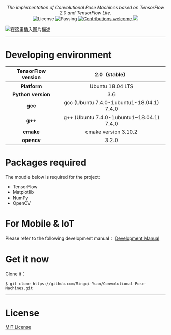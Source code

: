 <p align="center">
    <em>The implementation of Convolutional Pose Machines based on TensorFlow 2.0 and TensorFlow Lite.</em>
    <br>
    <a>
        <img src="https://img.shields.io/badge/License-MIT-blue.svg" alt="License"> 
    </a>
    <a>
        <img src="https://img.shields.io/badge/build-passing-brightgreen.svg" alt="Passing">
    </a>
    <a href="https://github.com/pyecharts/pyecharts/pulls">
        <img src="https://img.shields.io/badge/contributions-welcome-brightgreen.svg?style=flat" alt="Contributions welcome">
    </a>
    <a href="https://pypi.org/project/pyecharts/">
        <img src="https://img.shields.io/badge/python-3.x-blue.svg" >
    </a>
</p>

![在这里插入图片描述](https://img-blog.csdnimg.cn/20191101162058695.png?x-oss-process=image/watermark,type_ZmFuZ3poZW5naGVpdGk,shadow_10,text_aHR0cHM6Ly9ibG9nLmNzZG4ubmV0L3dlaXhpbl80MjQ5OTIzNg==,size_16,color_FFFFFF,t_70)


---
# Developing environment
|TensorFlow version  | 2.0（stable） |
|:--:|:--:|
|**Platform**|Ubuntu 18.04 LTS |
|  **Python version** |3.6  |
|**gcc**|gcc (Ubuntu 7.4.0-1ubuntu1~18.04.1) 7.4.0|
|**g++**|g++ (Ubuntu 7.4.0-1ubuntu1~18.04.1) 7.4.0|
|**cmake**|cmake version 3.10.2|
|**opencv**|3.2.0|

# Packages required
The moudle below is required for the project:


* TensorFlow
* Matplotlib
* NumPy
* OpenCV

# For Mobile & IoT
Please refer to the following development manual：
[Development Manual](https://github.com/Mingqi-Yuan/Convolutional-Pose-Machines/blob/master/TensorFLow%20Lite%20%E5%BC%80%E5%8F%91%E6%89%8B%E5%86%8C%EF%BC%881.1%EF%BC%89.html)

# Get it now
Clone it：
```
$ git clone https://github.com/Mingqi-Yuan/Convolutional-Pose-Machines.git
```
---

# License
[MIT License](LICENSE)

